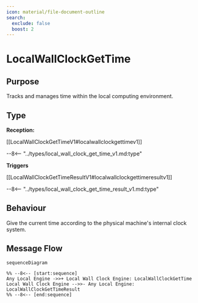 ```yaml
---
icon: material/file-document-outline
search:
  exclude: false
  boost: 2
---
```


<div class="message" markdown>

# LocalWallClockGetTime

## Purpose

<!-- --8<-- [start:purpose] -->
Tracks and manages time within the local computing environment.
<!-- --8<-- [end:purpose] -->

## Type

<!-- --8<-- [start:type] -->
**Reception:**

[[LocalWallClockGetTimeV1#localwallclockgettimev1]]

--8<-- "../types/local_wall_clock_get_time_v1.md:type"

**Triggers**

[[LocalWallClockGetTimeResultV1#localwallclockgettimeresultv1]]

--8<-- "../types/local_wall_clock_get_time_result_v1.md:type"

<!-- --8<-- [end:type] -->

## Behaviour

<!-- --8<-- [start:behaviour] -->
Give the current time according to the physical machine's internal clock system.
<!-- --8<-- [end:behaviour] -->

## Message Flow

<!-- --8<-- [start:messages] -->
```mermaid
sequenceDiagram

%% --8<-- [start:sequence]
Any Local Engine ->>+ Local Wall Clock Engine: LocalWallClockGetTime
Local Wall Clock Engine -->>- Any Local Engine: LocalWallClockGetTimeResult
%% --8<-- [end:sequence]
```

<!-- --8<-- [end:messages] -->

</div>

